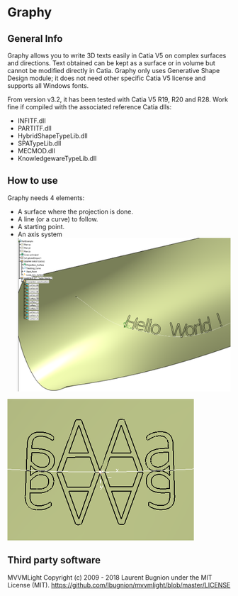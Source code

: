 # Graphy

## General Info
Graphy allows you to write 3D texts easily in Catia V5 on complex surfaces and directions.
Text obtained can be kept as a surface or in volume but cannot be modified directly in Catia.
Graphy only uses Generative Shape Design module; it does not need other specific Catia V5 license and supports all Windows fonts.

From version v3.2, it has been tested with Catia V5 R19, R20 and R28.
Work fine if compiled with the associated reference Catia dlls:
- INFITF.dll
- PARTITF.dll
- HybridShapeTypeLib.dll
- SPATypeLib.dll
- MECMOD.dll
- KnowledgewareTypeLib.dll

## How to use
Graphy needs 4 elements:
- A surface where the projection is done.
- A line (or a curve) to follow.
- A starting point.
- An axis system 
![Hello World](/Images/Hello_World.png)

![Axis system orientation possibilities](/Images/AxisSystemEffect.png "Axis system orientation possibilities")

## Third party software

MVVMLight
Copyright (c) 2009 - 2018 Laurent Bugnion under the MIT License (MIT).
https://github.com/lbugnion/mvvmlight/blob/master/LICENSE
